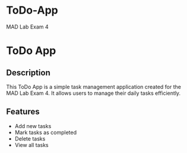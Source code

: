 # ToDo-App
MAD Lab Exam 4

# ToDo App

## Description
This ToDo App is a simple task management application created for the MAD Lab Exam 4. It allows users to manage their daily tasks efficiently.

## Features
- Add new tasks
- Mark tasks as completed
- Delete tasks
- View all tasks


